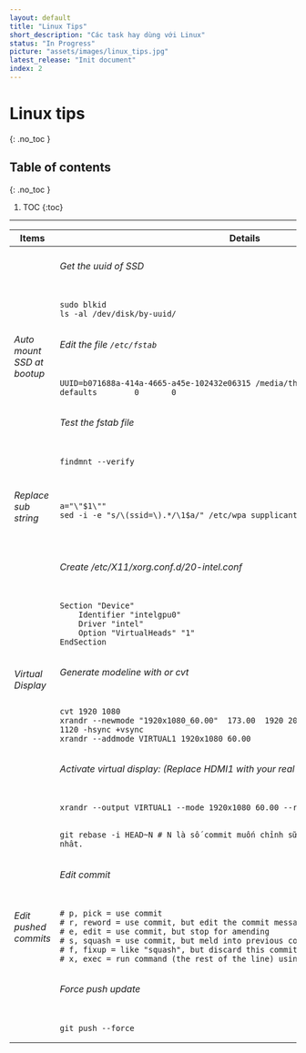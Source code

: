```yaml
---
layout: default
title: "Linux Tips"
short_description: "Các task hay dùng với Linux"
status: "In Progress"
picture: "assets/images/linux_tips.jpg"
latest_release: "Init document"
index: 2
---
```


# Linux tips
{: .no_toc }

## Table of contents
{: .no_toc }

1. TOC
{:toc}

-----------------------------------
<table>
  <thead>
    <tr>
      <th>Items</th>
      <th>Details</th>
    </tr>
  </thead>

<tbody>
    <!-- Row 1 -->
    <tr>
        <td >
        <h6>Auto mount SSD at bootup</h6>
        </td>
        <td>
          <h6>Get the uuid of SSD</h6>
            <div style="width:650px;overflow:auto">
<pre><code>sudo blkid
ls -al /dev/disk/by-uuid/</code></pre>
            </div>
          <h6>Edit the file <code>/etc/fstab</code> </h6>
            <div style="width:650px;overflow:auto">
<pre><code>UUID=b071688a-414a-4665-a45e-102432e06315 /media/thanh/ssd      ext4    defaults        0       0</code></pre>
            </div>
          <h6>Test the fstab file</h6>
            <div style="width:650px;overflow:auto">
<pre><code>findmnt --verify</code></pre>
            </div>
        </td>
    </tr>
    <!-- Row 2 -->
    <tr>
        <td >
        <h6>Replace sub string</h6>
        </td>
        <td>
            <div style="width:650px;overflow:auto">
<pre><code>a="\"$1\""
sed -i -e "s/\(ssid=\).*/\1$a/" /etc/wpa_supplicant/wpa_supplicant.conf</code></pre>
            </div>
        </td>
    </tr>
    <!-- Row 3 -->
     <tr>
        <td >
        <h6>Virtual Display</h6>
        </td>
        <td>
          <h6>Create /etc/X11/xorg.conf.d/20-intel.conf</h6>
            <div style="width:650px;overflow:auto">
<pre><code>Section "Device"
    Identifier "intelgpu0"
    Driver "intel"
    Option "VirtualHeads" "1"
EndSection</code></pre>
            </div>
          <h6>Generate modeline with or cvt </code> </h6>
            <div style="width:650px;overflow:auto">
<pre><code>cvt 1920 1080
xrandr --newmode "1920x1080_60.00"  173.00  1920 2048 2248 2576  1080 1083 1088 1120 -hsync +vsync
xrandr --addmode VIRTUAL1 1920x1080_60.00</code></pre>
            </div>
          <h6>Activate virtual display: (Replace HDMI1 with your real display)</h6>
            <div style="width:650px;overflow:auto">
<pre><code>xrandr --output VIRTUAL1 --mode 1920x1080_60.00 --right-of HDMI1</code></pre>
            </div>
        </td>
    </tr>
    <!-- Row 4 -->
     <tr>
        <td >
        <h6>Edit pushed commits</h6>
        </td>
        <td>
            <div style="width:650px;overflow:auto">
<pre><code>git rebase -i HEAD~N # N là số commit muốn chỉnh sữa tính từ commit gần đây nhât. </code></pre>
            </div>
          <h6>Edit commit</h6>
            <div style="width:650px;overflow:auto">
<pre><code># p, pick = use commit
# r, reword = use commit, but edit the commit message
# e, edit = use commit, but stop for amending
# s, squash = use commit, but meld into previous commit
# f, fixup = like "squash", but discard this commit's log message
# x, exec = run command (the rest of the line) using shell
</code></pre>
            </div>
            <h6>Force push update</h6>
            <div style="width:650px;overflow:auto">
<pre><code>git push --force</code></pre>
            </div>
        </td>
    </tr>
  </tbody>
</table>

